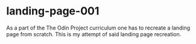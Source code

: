 # landing-page-001
As a part of the The Odin Project curriculum one has to recreate a landing page from scratch. This is my attempt of said landing page recreation.
